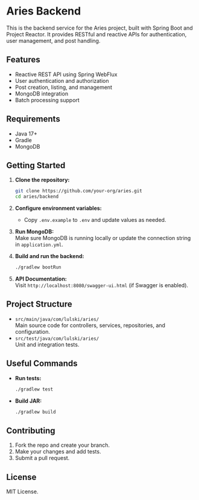 # Aries Backend

This is the backend service for the Aries project, built with Spring Boot and Project Reactor. It provides RESTful and reactive APIs for authentication, user management, and post handling.

## Features

- Reactive REST API using Spring WebFlux
- User authentication and authorization
- Post creation, listing, and management
- MongoDB integration
- Batch processing support

## Requirements

- Java 17+
- Gradle
- MongoDB

## Getting Started

1. **Clone the repository:**
   ```sh
   git clone https://github.com/your-org/aries.git
   cd aries/backend
   ```

2. **Configure environment variables:**
   - Copy `.env.example` to `.env` and update values as needed.

3. **Run MongoDB:**  
   Make sure MongoDB is running locally or update the connection string in `application.yml`.

4. **Build and run the backend:**
   ```sh
   ./gradlew bootRun
   ```

5. **API Documentation:**  
   Visit `http://localhost:8080/swagger-ui.html` (if Swagger is enabled).

## Project Structure

- `src/main/java/com/lulski/aries/`  
  Main source code for controllers, services, repositories, and configuration.
- `src/test/java/com/lulski/aries/`  
  Unit and integration tests.

## Useful Commands

- **Run tests:**  
  ```sh
  ./gradlew test
  ```
- **Build JAR:**  
  ```sh
  ./gradlew build
  ```

## Contributing

1. Fork the repo and create your branch.
2. Make your changes and add tests.
3. Submit a pull request.

## License

MIT License.
